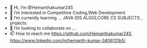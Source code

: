 - 👋 Hi, I’m @Hemanthakumar245
- 👀 I’m interested in Competitive Coding,Web Development 
- 🌱 I’m currently learning ... JAVA (DS ALGO),CORE CS SUBJECTS , projects. 
- 💞️ I’m looking to collaborate on ...
- 📫 How to reach me  https://github.com/Hemanthakumar245, https://www.linkedin.com/in/hemanth-kumar-3406131b5/

<!---
Hemanthakumar245/Hemanthakumar245 is a ✨ special ✨ repository because its `README.md` (this file) appears on your GitHub profile.
You can click the Preview link to take a look at your changes.
--->
